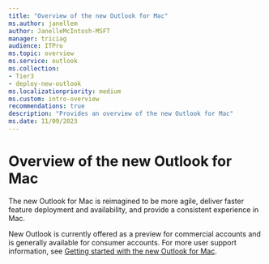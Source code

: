 ```yaml
---
title: "Overview of the new Outlook for Mac"
ms.author: janellem
author: JanelleMcIntosh-MSFT
manager: triciag
audience: ITPro
ms.topic: overview
ms.service: outlook
ms.collection:
- Tier3
- deploy-new-outlook
ms.localizationpriority: medium
ms.custom: intro-overview
recommendations: true
description: "Provides an overview of the new Outlook for Mac"
ms.date: 11/09/2023
---
```


# Overview of the new Outlook for Mac

The new Outlook for Mac is reimagined to be more agile, deliver faster feature deployment and availability, and provide a consistent experience in Mac.

New Outlook is currently offered as a preview for commercial accounts and is generally available for consumer accounts. For more user support information, see [Getting started with the new Outlook for Mac](https://support.microsoft.com/office/6283be54-e74d-434e-babb-b70cefc77439).

